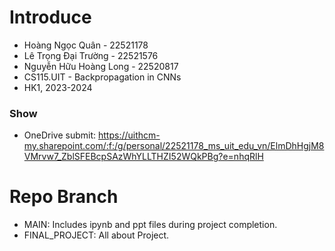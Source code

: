 # Introduce 
- Hoàng Ngọc Quân - 22521178
- Lê Trọng Đại Trường - 22521576
- Nguyễn Hữu Hoàng Long - 22520817
- CS115.UIT - Backpropagation in CNNs
- HK1, 2023-2024
### Show 
- OneDrive submit: https://uithcm-my.sharepoint.com/:f:/g/personal/22521178_ms_uit_edu_vn/ElmDhHgjM8VMrvw7_ZblSFEBcpSAzWhYLLTHZI52WQkPBg?e=nhqRlH
  
# Repo Branch 
- MAIN: Includes ipynb and ppt files during project completion.
- FINAL_PROJECT: All about Project.

